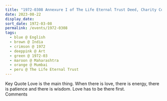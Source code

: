 ```yaml
---
title: "1972-0308 Annexure I of The Life Eternal Trust Deed, Charity Commissioner, Mumbai, Maharashtra, India"
date: 2023-08-22
display_date: 
sort_date: 1972-03-08
permalink: /events/1972-0308
tags:
  - blue @ English
  - brown @ India
  - crimson @ 1972
  - deeppink @ Art
  - green @ 1972-03
  - maroon @ Maharashtra
  - orange @ Mumbai
  - peru @ The Life Eternal Trust
---
```


<wave-list>
  <list-title color="green" width="75">Key Quote</list-title>
  <list-item color="BlanchedAlmond"  width="200">Love is the main thing. When there is love, there is energy, there is patience and there is wisdom. Love has to be there first.</list-item>
  <list-item color="Lavender"></list-item>
  <list-item color="BlanchedAlmond"></list-item>
</wave-list>

<br>

<wave-list>
  <list-title color="green" width="75">Comments</list-title>
  <list-item color="BlanchedAlmond"  width="200"></list-item>
  <list-item color="Lavender"></list-item>
  <list-item color="BlanchedAlmond"></list-item>
</wave-list>